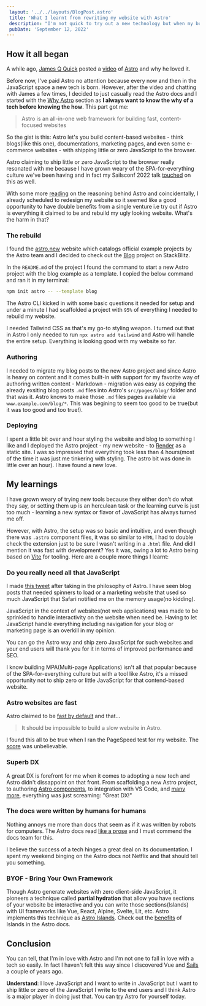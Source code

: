 ```yaml
---
 layout: '../../layouts/BlogPost.astro'
 title: 'What I learnt from rewriting my website with Astro'
 description: "I'm not quick to try out a new technology but when my buddy James Q Quick mentioned he rewrote his website with Astro, I decided to try Astro for myself"
 pubDate: 'September 12, 2022'
---
```


## How it all began

A while ago, [James Q Quick](https://jamesqquick.com) posted a [video](https://youtu.be/wND4lSml31A) of [Astro](https://astro.build) and why he loved it.

Before now, I've paid Astro no attention because every now and then in the JavaScript space a new tech is born. However, after the video and chatting with James a few times, I decided to just casually read the Astro docs and I started with the [Why Astro](https://docs.astro.build/en/concepts/why-astro/) section as **I always want to know the why of a tech before knowing the how**. This part got me:

> Astro is an all-in-one web framework for building fast, content-focused websites

So the gist is this: Astro let's you build content-based websites - think blogs(like this one), documentations, marketing pages, and even some e-commerce websites - with shipping little or zero JavaScript to the browser.

Astro claiming to ship little or zero JavaScript to the browser really resonated with me because I have grown weary of the SPA-for-everything culture we've been having and in fact my Sailsconf 2022 talk [touched](https://youtu.be/x7fkiLK9Sng) on this as well.

With some more [reading](https://docs.astro.build/en/concepts/mpa-vs-spa/) on the reasoning behind Astro and coincidentally, I already scheduled to redesign my website so it seemed like a good opportunity to have double benefits from a single venture i.e try out if Astro is everything it claimed to be and rebuild my ugly looking website. What's the harm in that?

### The rebuild

I found the [astro.new](https://astro.new) website which catalogs official example projects by the Astro team and I decided to check out the [Blog](https://astro.new/blog?on=stackblitz) project on StackBlitz.

In the `README.md` of the project I found the command to start a new Astro project with the blog example as a template. I copied the below command and ran it in my terminal:

```sh
npm init astro -- --template blog
```

The Astro CLI kicked in with some basic questions it needed for setup and under a minute I had scaffolded a project with `95%` of everything I needed to rebuild my website.

I needed Tailwind CSS as that's my go-to styling weapon. I turned out that in Astro I only needed to run `npx astro add tailwind` and Astro will handle the entire setup. Everything is looking good with my website so far.

### Authoring

I needed to migrate my blog posts to the new Astro project and since Astro is heavy on content and it comes built-in with support for my favorite way of authoring written content - Markdown - migration was easy as copying the already exsiting blog posts `.md` files into Astro's `src/pages/blog/` folder and that was it. Astro knows to make those `.md` files pages available via `www.example.com/blog/*`. This was begining to seem too good to be true(but it was too good and too true!).

### Deploying

I spent a little bit over and hour styling the website and blog to something I like and I deployed the Astro project - my new website - to [Render](https://render.com) as a static site. I was so impressed that everything took less than 4 hours(most of the time it was just me tinkering with styling. The astro bit was done in little over an hour). I have found a new love.

## My learnings

I have grown weary of trying new tools because they either don't do what they say, or setting them up is an herculean task or the learning curve is just too much - learning a new syntax or flavor of JavaScript has always turned me off.

However, with Astro, the setup was so basic and intuitive, and even though there was `.astro` component files, it was so similar to `HTML` I had to double check the extension just to be sure I wasn't writing in a `.html` file. And did I mention it was fast with development? Yes it was, owing a lot to Astro being based on [Vite](https://vitejs.dev) for tooling. Here are a couple more things I learnt:

### Do you really need all that JavaScript

I made [this tweet](https://twitter.com/Dominus_Kelvin/status/1568645691467247616?s=20&t=JBzyrzEjLcsUinL0Aksozw) after taking in the philosophy of Astro. I have seen blog posts that needed spinners to load or a marketing website that used so much JavaScript that Safari notified me on the memory usage(no kidding).

JavaScript in the context of websites(not web applications) was made to be sprinkled to handle interactivity on the website when need be. Having to let JavaScript handle everything including navigation for your blog or marketing page is an overkill in my opinion.

You can go the Astro way and ship zero JavaScript for such websites and your end users will thank you for it in terms of improved performance and SEO.

I know building MPA(Multi-page Applications) isn't all that popular because of the SPA-for-everything culture but with a tool like Astro, it's a missed opportunity not to ship zero or little JavaScript for that contend-based website.

### Astro websites are fast

Astro claimed to be [fast by default](https://docs.astro.build/en/concepts/why-astro/#fast-by-default) and that...

> It should be impossible to build a slow website in Astro.

I found this all to be true when I ran the PageSpeed test for my website. The [score](https://pagespeed.web.dev/report?url=https%3A%2F%2Fdominuskelvin.dev%2F) was unbelievable.

### Superb DX

A great DX is forefront for me when it comes to adopting a new tech and Astro didn't dissappoint on that front. From scaffolding a new Astro project, to authoring [Astro components](https://docs.astro.build/en/core-concepts/astro-components/), to integration with VS Code, and [many more](https://docs.astro.build/en/guides/integrations-guide/), everything was just screaming: "Great DX!"

### The docs were written by humans for humans

Nothing annoys me more than docs that seem as if it was written by robots for computers. The Astro docs read [like a prose](https://twitter.com/Dominus_Kelvin/status/1568843065967910913?s=20&t=JBzyrzEjLcsUinL0Aksozw) and I must commend the docs team for this.

I believe the success of a tech hinges a great deal on its documentation. I spent my weekend binging on the Astro docs not Netflix and that should tell you something.

### BYOF - Bring Your Own Framework

Though Astro generate websites with zero client-side JavaScript, it pioneers a technique called **partial hydration** that allow you have sections of your website be interactive and you can write those sections(Islands) with UI frameworks like Vue, React, Alpine, Svelte, Lit, etc. Astro implements this technique as [Astro Islands](https://docs.astro.build/en/concepts/islands/). Check out the [benefits](https://docs.astro.build/en/concepts/islands/#what-are-the-benefits-of-islands) of Islands in the Astro docs.

## Conclusion

You can tell, that I'm in love with Astro and I'm not one to fall in love with a tech so easily. In fact I haven't felt this way since I discovered Vue and [Sails](https://sailsjs.com) a couple of years ago.

**Understand**: I love JavaScript and I want to write in JavaScript but I want to ship little or zero of the JavaScript I write to the end users and I think Astro is a major player in doing just that. You can [try](https://docs.astro.build/en/getting-started/) Astro for yourself today.
